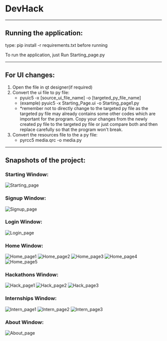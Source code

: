 # DevHack
***
## Running the application:
type: pip install -r requirements.txt before running

To run the application, just Run Starting_page.py

***

## For UI changes:
1. Open the file in qt designer(if required)
2. Convert the ui file to py file:
    * pyuic5 -x [source_ui_file_name] -o [targeted_py_file_name]
    * (example) pyuic5 -x Starting_Page.ui -o Starting_page1.py
    * *remember not to directly change to the targeted py file as the targeted py file may already contains some other codes which are important for the program. Copy your changes from the newly created py file to the targeted py file or just compare both and then replace carefully so that the program won't break.
3. Convert the resources file to the a py file:
    * pyrcc5 media.qrc -o media.py

***
## Snapshots of the project:

### Starting Window:
![Starting_page](https://user-images.githubusercontent.com/59555656/218637066-fbf3e128-64de-416e-89d6-2239555ea5d2.png)

### Signup Window:
![Signup_page](https://user-images.githubusercontent.com/59555656/218637246-1925f65a-fbb7-4b7d-a592-a29eb0d40444.png)

### Login Window:
![Login_page](https://user-images.githubusercontent.com/59555656/218637196-e7916316-26cd-4f9c-a5a3-ca7bf8a014ce.png)

### Home Window:
![Home_page1](https://user-images.githubusercontent.com/59555656/218637339-2f3620be-6808-4b16-ae62-8f0785cab576.png)
![Home_page2](https://user-images.githubusercontent.com/59555656/218637348-b0087f27-3770-4b7b-8f02-413f286c3324.png)
![Home_page3](https://user-images.githubusercontent.com/59555656/218637358-e5fd5337-7fdf-4de6-a8fb-a1280b16b3e6.png)
![Home_page4](https://user-images.githubusercontent.com/59555656/218637366-b454623d-b18f-4a25-9cee-d8de612b8349.png)
![Home_page5](https://user-images.githubusercontent.com/59555656/218637374-d11aa9c9-4eef-4bd5-bb68-f827d43f0630.png)

### Hackathons Window:
![Hack_page1](https://user-images.githubusercontent.com/59555656/218637418-5706197a-9063-4492-be6d-4c60bcd780b6.png)
![Hack_page2](https://user-images.githubusercontent.com/59555656/218637467-6f8b5d3e-5785-4161-bc20-e4c2f788a2b8.png)
![Hack_page3](https://user-images.githubusercontent.com/59555656/218637468-45639c90-5397-448c-b81c-aa949d6983e0.png)


### Internships Window:
![Intern_page1](https://user-images.githubusercontent.com/59555656/218637539-bd22fcdb-7bb7-4440-a068-692b73018fa9.png)
![Intern_page2](https://user-images.githubusercontent.com/59555656/218637572-5ed2df49-6c8b-4fc0-8f28-e80f7208f338.png)
![Intern_page3](https://user-images.githubusercontent.com/59555656/218637573-9965e59e-8368-4f1f-a8e2-80ae99dac560.png)


### About Window:
![About_page](https://user-images.githubusercontent.com/59555656/218637632-c8a73dca-653e-4b13-8c4e-2e41482ff2e5.png)
